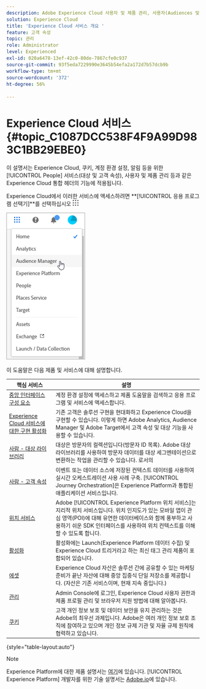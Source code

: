 ```yaml
---
description: Adobe Experience Cloud 사용자 및 제품 관리, 사용자(Audiences 및 고객 속성), Journey Orchestration, 오퍼, 장소, Experience Platform Launch 및 모바일 서비스에 대해 알아봅니다.
solution: Experience Cloud
title: 'Experience Cloud 서비스 개요 '
feature: 고객 속성
topic: 관리
role: Administrator
level: Experienced
exl-id: 020a6478-13ef-42c0-80de-7867cfe0c937
source-git-commit: 93f5eda7229990e3645b54efa2a172d7b57dcb9b
workflow-type: tm+mt
source-wordcount: '372'
ht-degree: 56%

---
```


# Experience Cloud 서비스 {#topic_C1087DCC538F4F9A99D983C1BB29EBE0}

이 설명서는 Experience Cloud, 쿠키, 계정 환경 설정, 알림 등을 위한 [!UICONTROL People] 서비스(대상 및 고객 속성), 사용자 및 제품 관리 등과 같은 Experience Cloud 통합 헤더의 기능에 적용됩니다.

Experience Cloud에서 이러한 서비스에 액세스하려면 **[!UICONTROL 응용 프로그램 선택기]**를 선택하십시오
![](assets/menu-icon.png)

![](assets/platform-core-services.png)

이 도움말은 다음 제품 및 서비스에 대해 설명합니다.

| 핵심 서비스 | 설명 |
|--- |--- |
| [중앙 인터페이스 구성 요소](experience-cloud.md) | 계정 환경 설정에 액세스하고 제품 도움말을 검색하고 응용 프로그램 및 서비스에 액세스합니다. |
| [Experience Cloud 서비스에 대한 구현 활성화](core-services.md) | 기존 고객은 솔루션 구현을 현대화하고 Experience Cloud을 구현할 수 있습니다. 이렇게 하면 Adobe Analytics, Audience Manager 및 Adobe Target에서 고객 속성 및 대상 기능을 사용할 수 있습니다. |
| [사람 - 대상 라이브러리](audience-library.md) | 대상은 방문자의 컬렉션입니다(방문자 ID 목록). Adobe 대상 라이브러리를 사용하여 방문자 데이터를 대상 세그멘테이션으로 변환하는 작업을 관리할 수 있습니다. 로서의 |
| [사람 - 고객 속성](attributes.md) | 이벤트 또는 데이터 소스에 저장된 컨텍스트 데이터를 사용하여 실시간 오케스트레이션 사용 사례 구축. [!UICONTROL Journey Orchestration]은 Experience Platform과 통합된 애플리케이션 서비스입니다. |
| [위치 서비스](https://experienceleague.adobe.com/docs/places/using/home.html?lang=ko-KR) | Adobe [!UICONTROL Experience Platform 위치 서비스]는 지리적 위치 서비스입니다. 위치 인지도가 있는 모바일 앱이 관심 영역(POI)에 대해 유연한 데이터베이스와 함께 풍부하고 사용하기 쉬운 SDK 인터페이스를 사용하여 위치 컨텍스트를 이해할 수 있도록 합니다. |
| [활성화](activation.md) | 활성화에는 Launch(Experience Platform 데이터 수집) 및 Experience Cloud 트리거라고 하는 최신 태그 관리 제품이 포함되어 있습니다. |
| [에셋](experience-cloud-assets.md) | Experience Cloud 자산은 솔루션 간에 공유할 수 있는 마케팅 준비가 끝난 자산에 대해 중앙 집중식 단일 저장소를 제공합니다. (자산은 기존 서비스이며, 현재 지속 중입니다.) |
| [관리](admin-getting-started.md) | Admin Console에 로그인, Experience Cloud 사용자 권한과 제품 프로필 관리 및 브라우저 지원 방법에 대해 알아봅니다. |
| [쿠키](cookies-privacy.md) | 고객 개인 정보 보호 및 데이터 보안을 유지 관리하는 것은 Adobe의 최우선 과제입니다. Adobe은 여러 개인 정보 보호 조직에 참여하고 있으며 개인 정보 규제 기관 및 자율 규제 원칙에 협력하고 있습니다. |

{style=&quot;table-layout:auto&quot;}

>[!NOTE]
>
>Experience Platform에 대한 제품 설명서는 [여기](https://experienceleague.adobe.com/docs/experience-platform/landing/home.html?lang=ko-KR)에 있습니다. [!UICONTROL Experience Platform] 개발자를 위한 기술 설명서는 [Adobe.io](https://www.adobe.io/apis/experienceplatform/home/services.html)에 있습니다.